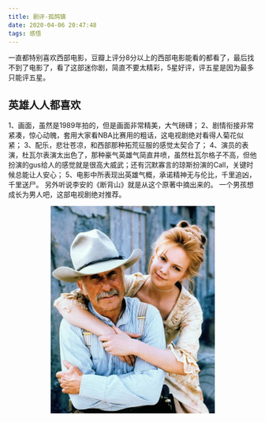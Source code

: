 ```yaml
---
title: 剧评-孤鸽镇
date: 2020-04-06 20:47:48
tags: 感悟
---
```

一直都特别喜欢西部电影，豆瓣上评分8分以上的西部电影能看的都看了，最后找不到了电影了，看了这部迷你剧，简直不要太精彩，5星好评，评五星是因为最多只能评五星。
## 英雄人人都喜欢
1、画面，虽然是1989年拍的，但是画面非常精美，大气磅礴；
2、剧情衔接非常紧凑，惊心动魄，套用大家看NBA比赛用的粗话，这电视剧绝对看得人菊花似紧；
3、配乐，悲壮苍凉，和西部那种拓荒征服的感觉太契合了；
4、演员的表演，杜瓦尔表演太出色了，那种豪气英雄气简直井喷，虽然杜瓦尔格子不高，但他扮演的gus给人的感觉就是很高大威武；还有沉默寡言的琼斯扮演的Call，关键时候总能让人安心；
5、电影中所表现出英雄气概，承诺精神无与伦比，千里追凶，千里送尸。
另外听说李安的《断背山》就是从这个原著中摘出来的。
一个男孩想成长为男人吧，这部电视剧绝对推荐。

<div align=center>

<img src="/img/gugezhen.jpg" height="420px" width="333px" />


</div>